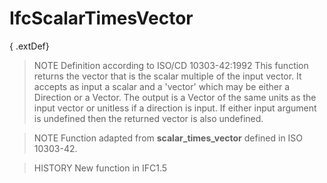 # IfcScalarTimesVector

{ .extDef}<!-- end of definition -->
> NOTE  Definition according to ISO/CD 10303-42:1992
> This function returns the vector that is the scalar multiple of the input vector. It accepts as input a scalar and a 'vector' which may be either a Direction or a Vector. The output is a Vector of the same units as the input vector or unitless if a direction is input. If either input argument is undefined then the returned vector is also undefined.

> NOTE  Function adapted from **scalar_times_vector** defined in ISO 10303-42.

> HISTORY  New function in IFC1.5
